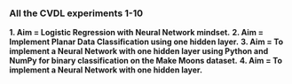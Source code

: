 ### All the CVDL experiments 1-10

**1. Aim = Logistic Regression with Neural Network mindset.**
**2. Aim = Implement Planar Data Classification using one hidden layer.**
**3. Aim = To implement a Neural Network with one hidden layer using Python and NumPy for binary classification on the Make Moons dataset.**
**4. Aim = To implement a Neural Network with one hidden layer.**
